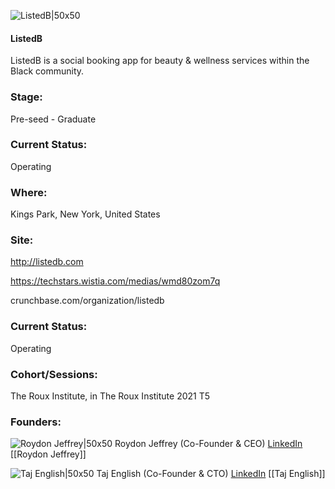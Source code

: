 

![ListedB|50x50](https://apimg.techstars.com/connect/images/image_files/61fa0abe7beaad0008df0ffb/original/ListedB-Icon-1.png)

#### ListedB
ListedB is a social booking app for beauty & wellness services within the Black community.

### Stage: 
Pre-seed - Graduate 

### Current Status: 
Operating

### Where:
Kings Park, New York, United States

### Site:
http://listedb.com

https://techstars.wistia.com/medias/wmd80zom7q

crunchbase.com/organization/listedb

### Current Status: 
Operating

### Cohort/Sessions: 
The Roux Institute, in The Roux Institute 2021 T5

### Founders: 

![Roydon Jeffrey|50x50](https://apimg.techstars.com/connect/images/image_files/612ace1b34ed270007535b65/original/IMG_1283.jpg) Roydon Jeffrey (Co-Founder & CEO) [LinkedIn](https://linkedin.com/in/roydonojeffrey) [[Roydon Jeffrey]]

![Taj English|50x50](https://apimg.techstars.com/connect/images/image_files/612932bcf6be12000885aada/original/TajEnglish_ListedB_Headshot.jpeg) Taj English (Co-Founder & CTO) [LinkedIn](https://linkedin.com/in/taj-english) [[Taj English]]


